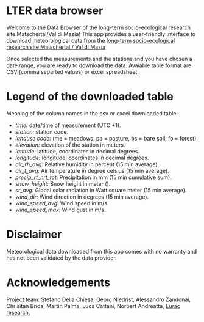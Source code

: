 # LTER data browser

Welcome to the Data Browser of the long-term socio-ecological research site Matschertal/Val di Mazia!
This app provides a user-friendly interface to download meteorological data from the [long-term socio-ecological research site Matschertal / Val di Mazia](http://lter.eurac.edu/en/)

Once selected the measurements and the stations and you have chosen a date range, you are ready to download the data.
Avaiable table format are CSV (comma separted values) or excel spreadsheet.

# Legend of the downloaded table

Meaning of the column names in the csv or excel downloaded table:

* *time:*	date/time of measurement (UTC +1).
* *station:* station code.
* *landuse code:* (me = meadows, pa = pasture, bs = bare soil, fo = forest).
* *elevation:* elevation of the station in meters.
* *latitude:* latitude, coordinates in decimal degrees.
* *longitude:* longitude, coordinates in decimal degrees.
* *air_rh_avg:* Relative humidity in percent (15 min average).
* *air_t_avg:* Air temperature  in degree celsius (15 min average).
* *precip_rt_nrt_tot:* Precipitation in mm (15 min cumulative sum).
* *snow_height:* Snow height in meter ().
* *sr_avg:* Global solar radiation in Watt square meter (15 min average).
* *wind_dir:* Wind direction in degrees (15 min average).
* *wind_speed_avg:* Wind speed in m/s.
* *wind_speed_max:* Wind gust in m/s.

# Disclaimer

Meteorological data downloaded from this app comes with no warranty and has not been validated by the data provider.

# Acknowledgements

Project team: Stefano Della Chiesa, Georg Niedrist, Alessandro Zandonai, Chrisitan Brida, Martin Palma, Luca Cattani, Norbert Andreatta, [Eurac research.](http://www.eurac.edu/en/Pages/default.aspx)
